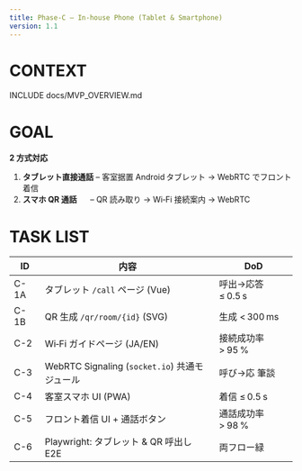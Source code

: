 ```yaml
---
title: Phase-C – In‑house Phone (Tablet & Smartphone)
version: 1.1
---
```


# CONTEXT
INCLUDE docs/MVP_OVERVIEW.md

# GOAL
**2 方式対応**  
1. **タブレット直接通話** – 客室据置 Android タブレット → WebRTC でフロント着信  
2. **スマホ QR 通話**      – QR 読み取り → Wi‑Fi 接続案内 → WebRTC

# TASK LIST
| ID   | 内容                                         | DoD                            |
|------|----------------------------------------------|--------------------------------|
| C-1A | タブレット `/call` ページ (Vue)              | 呼出→応答 ≤ 0.5 s              |
| C-1B | QR 生成 `/qr/room/{id}` (SVG)                | 生成 < 300 ms                  |
| C-2  | Wi‑Fi ガイドページ (JA/EN)                   | 接続成功率 > 95 %              |
| C-3  | WebRTC Signaling (`socket.io`) 共通モジュール | 呼び→応 筆談                   |
| C-4  | 客室スマホ UI (PWA)                          | 着信 ≤ 0.5 s                   |
| C-5  | フロント着信 UI + 通話ボタン                 | 通話成功率 > 98 %              |
| C-6  | Playwright: タブレット & QR 呼出し E2E       | 両フロー緑                     |